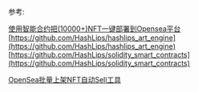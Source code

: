 












参考:   

[使用智能合约把(10000+)NFT一键部署到Opensea平台](https://www.bilibili.com/video/BV1UL411w7nk/?spm_id_from=autoNext&vd_source=61ebed904a754ac7489ce54b9c969a19)      
[https://github.com/HashLips/hashlips_art_engine](https://github.com/HashLips/hashlips_art_engine)     
[https://github.com/HashLips/solidity_smart_contracts](https://github.com/HashLips/solidity_smart_contracts)


[OpenSea批量上架NFT自动Sell工具](https://github.com/JosephGitHubAccount/nft-tools.git)